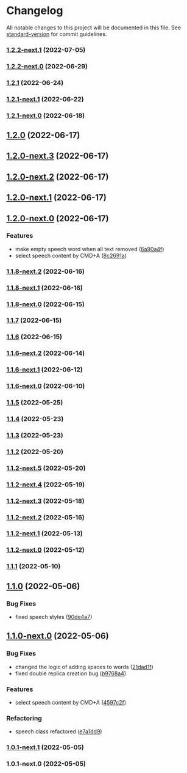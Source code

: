 # Changelog

All notable changes to this project will be documented in this file. See [standard-version](https://github.com/conventional-changelog/standard-version) for commit guidelines.

### [1.2.2-next.1](https://github.com/MrShepardd/editorjs-speech/compare/v1.2.2-next.0...v1.2.2-next.1) (2022-07-05)



### [1.2.2-next.0](https://github.com/MrShepardd/editorjs-speech/compare/v1.2.1...v1.2.2-next.0) (2022-06-29)



### [1.2.1](https://github.com/MrShepardd/editorjs-speech/compare/v1.2.1-next.1...v1.2.1) (2022-06-24)



### [1.2.1-next.1](https://github.com/MrShepardd/editorjs-speech/compare/v1.2.1-next.0...v1.2.1-next.1) (2022-06-22)



### [1.2.1-next.0](https://github.com/MrShepardd/editorjs-speech/compare/v1.2.0...v1.2.1-next.0) (2022-06-18)



## [1.2.0](https://github.com/MrShepardd/editorjs-speech/compare/v1.2.0-next.3...v1.2.0) (2022-06-17)



## [1.2.0-next.3](https://github.com/MrShepardd/editorjs-speech/compare/v1.2.0-next.2...v1.2.0-next.3) (2022-06-17)



## [1.2.0-next.2](https://github.com/MrShepardd/editorjs-speech/compare/v1.2.0-next.1...v1.2.0-next.2) (2022-06-17)



## [1.2.0-next.1](https://github.com/MrShepardd/editorjs-speech/compare/v1.2.0-next.0...v1.2.0-next.1) (2022-06-17)



## [1.2.0-next.0](https://github.com/MrShepardd/editorjs-speech/compare/v1.1.8-next.2...v1.2.0-next.0) (2022-06-17)


### Features

* make empty speech word when all text removed ([6a90a4f](https://github.com/MrShepardd/editorjs-speech/commit/6a90a4f))
* select speech content by CMD+A ([8c2691a](https://github.com/MrShepardd/editorjs-speech/commit/8c2691a))



### [1.1.8-next.2](https://github.com/MrShepardd/editorjs-speech/compare/v1.1.8-next.1...v1.1.8-next.2) (2022-06-16)



### [1.1.8-next.1](https://github.com/MrShepardd/editorjs-speech/compare/v1.1.8-next.0...v1.1.8-next.1) (2022-06-16)



### [1.1.8-next.0](https://github.com/MrShepardd/editorjs-speech/compare/v1.1.7...v1.1.8-next.0) (2022-06-15)



### [1.1.7](https://github.com/MrShepardd/editorjs-speech/compare/v1.1.6...v1.1.7) (2022-06-15)



### [1.1.6](https://github.com/MrShepardd/editorjs-speech/compare/v1.1.6-next.2...v1.1.6) (2022-06-15)



### [1.1.6-next.2](https://github.com/MrShepardd/editorjs-speech/compare/v1.1.6-next.1...v1.1.6-next.2) (2022-06-14)



### [1.1.6-next.1](https://github.com/MrShepardd/editorjs-speech/compare/v1.1.6-next.0...v1.1.6-next.1) (2022-06-12)



### [1.1.6-next.0](https://github.com/MrShepardd/editorjs-speech/compare/v1.1.5...v1.1.6-next.0) (2022-06-10)



### [1.1.5](https://github.com/MrShepardd/editorjs-speech/compare/v1.1.4...v1.1.5) (2022-05-25)



### [1.1.4](https://github.com/MrShepardd/editorjs-speech/compare/v1.1.3...v1.1.4) (2022-05-23)



### [1.1.3](https://github.com/MrShepardd/editorjs-speech/compare/v1.1.2...v1.1.3) (2022-05-23)



### [1.1.2](https://github.com/MrShepardd/editorjs-speech/compare/v1.1.2-next.5...v1.1.2) (2022-05-20)



### [1.1.2-next.5](https://github.com/MrShepardd/editorjs-speech/compare/v1.1.2-next.4...v1.1.2-next.5) (2022-05-20)



### [1.1.2-next.4](https://github.com/MrShepardd/editorjs-speech/compare/v1.1.2-next.3...v1.1.2-next.4) (2022-05-19)



### [1.1.2-next.3](https://github.com/MrShepardd/editorjs-speech/compare/v1.1.2-next.2...v1.1.2-next.3) (2022-05-18)



### [1.1.2-next.2](https://github.com/MrShepardd/editorjs-speech/compare/v1.1.2-next.1...v1.1.2-next.2) (2022-05-16)



### [1.1.2-next.1](https://github.com/MrShepardd/editorjs-speech/compare/v1.1.2-next.0...v1.1.2-next.1) (2022-05-13)



### [1.1.2-next.0](https://github.com/MrShepardd/editorjs-speech/compare/v1.1.1...v1.1.2-next.0) (2022-05-12)



### [1.1.1](https://github.com/MrShepardd/editorjs-speech/compare/v1.1.0...v1.1.1) (2022-05-10)



## [1.1.0](https://github.com/MrShepardd/editorjs-speech/compare/v1.1.0-next.0...v1.1.0) (2022-05-06)


### Bug Fixes

* fixed speech styles ([90de4a7](https://github.com/MrShepardd/editorjs-speech/commit/90de4a7))



## [1.1.0-next.0](https://github.com/MrShepardd/editorjs-speech/compare/v1.0.1-next.1...v1.1.0-next.0) (2022-05-06)


### Bug Fixes

* changed the logic of adding spaces to words ([21dad1f](https://github.com/MrShepardd/editorjs-speech/commit/21dad1f))
* fixed double replica creation bug ([b9768a4](https://github.com/MrShepardd/editorjs-speech/commit/b9768a4))


### Features

* select speech content by CMD+A ([4597c2f](https://github.com/MrShepardd/editorjs-speech/commit/4597c2f))


### Refactoring

* speech class refactored ([e7a1dd9](https://github.com/MrShepardd/editorjs-speech/commit/e7a1dd9))



### [1.0.1-next.1](https://github.com/MrShepardd/editorjs-speech/compare/v1.0.1-next.0...v1.0.1-next.1) (2022-05-05)



### 1.0.1-next.0 (2022-05-05)
